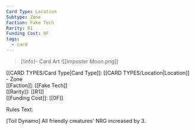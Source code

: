 ```yaml
---
Card Type: Location
Subtype: Zone
Faction: Fake Tech
Rarity: R1
Funding Cost: 0F
tags:
  - card
---
```

> [!info]- Card Art
> ![[Imposter Moon.png]]

[[CARD TYPES/Card Type|Card Type]]: [[CARD TYPES/Location|Location]] - Zone  
[[Faction]]: [[Fake Tech]]  
[[Rarity]]: [[R1]]  
[[Funding Cost]]: [[0F]]  

Rules Text:  

[Toil Dynamo] All friendly creatures' NRG increased by 3.  